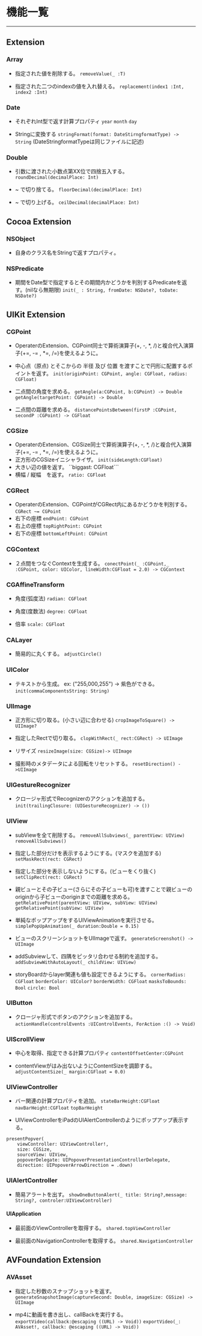 # 機能一覧
 - - - 
## Extension

### Array
- 指定された値を削除する。
```removeValue(_ :T)```

-  指定された二つのindexの値を入れ替える。
```replacement(index1 :Int, index2 :Int)```

### Date
- それぞれInt型で返す計算プロパティ
```year``` ```month``` ```day``` 

- Stringに変換する
```stringFormat(format: DateStirngformatType) -> String```
(DateStringformatTypeは同じファイルに記述)

### Double
- 引数に渡された小数点第XX位で四捨五入する。
```roundDecimal(decimalPlace: Int)```

- ~ で切り捨てる。
```floorDecimal(decimalPlace: Int)```

-  ~ で切り上げる。
```ceilDecimal(decimalPlace: Int)```

## Cocoa Extension

### NSObject
- 自身のクラス名をStringで返すプロパティ。

### NSPredicate
- 期間をDate型で指定するとその期間内かどうかを判別するPredicateを返す。(nilなら無期限)
```init(_ : String, fromDate: NSDate?, toDate: NSDate?)```

## UIKit Extension
### CGPoint
-  OperaterのExtension、CGPoint同士で算術演算子(+, -, *, /)と複合代入演算子(+=, -= , *=, /=)を使えるように。

-  中心点（原点) とそこからの 半径 及び 位置 を渡すことで円形に配置するポイントを返す。
```init(originPoint: CGPoint, angle: CGFloat, radius: CGFloat)```

- 二点間の角度を求める。
```getAngle(a:CGPoint, b:CGPoint) -> Double```
```getAngle(targetPoint: CGPoint) -> Double```

- 二点間の距離を求める。
```distancePointsBetween(firstP :CGPoint, secondP :CGPoint) -> CGFloat```

### CGSize
-  OperaterのExtension、CGSize同士で算術演算子(+, -, *, /)と複合代入演算子(+=, -= , *=, /=)を使えるように。
- 正方形のCGSizeイニシャライザ。 ```init(sideLength:CGFloat)```
- 大きい辺の値を返す。 ``biggast: CGFloat```
- 横幅 / 縦幅　を返す。 ```ratio: CGFloat```

### CGRect
- OperaterのExtension、CGPointがCGRect内にあるかどうかを判別する。```CGRect ~= CGPoint```
- 右下の座標 ```endPoint: CGPoint```
- 右上の座標 ```topRightPoint: CGPoint```
- 右下の座標 ```bottomLeftPoint: CGPoint```

### CGContext
- ２点間をつなぐContextを生成する。
```conectPoint(_ :CGPoint,_ :CGPoint, color: UIColor, lineWidth:CGFloat = 2.0) -> CGContext```

### CGAffineTransform
- 角度(弧度法)
```radian: CGFloat```

- 角度(度数法)
```degree: CGFloat```

- 倍率
```scale: CGFloat```

### CALayer
- 簡易的に丸くする。
```adjustCircle()            ```

### UIColor
- テキストから生成。  ex: ("255,000,255") -> 紫色ができる。
```init(commaComponentsString: String)```

### UIImage
- 正方形に切り取る。(小さい辺に合わせる)
```cropImageToSquare() -> UIImage?```

- 指定したRectで切り取る。
```clopWithRect(_ rect:CGRect) -> UIImage```

- リサイズ
```resizeImage(size: CGSize)-> UIImage```

- 撮影時のメタデータによる回転をリセットする。
```resetDirection() ->UIImage```

### UIGestureRecognizer
- クロージャ形式でRecognizerのアクションを追加する。
```init(trailingClosure: (UIGestureRecognizer) -> ())```

### UIView
- subViewを全て削除する。
```removeAllSubviews(_ parentView: UIView)```
```removeAllSubviews()                   ```

- 指定した部分だけを表示するようにする。(マスクを追加する)
```setMaskRect(rect: CGRect)```

- 指定した部分を表示しないようにする。(ビューをくり抜く)
```setClipRect(rect: CGRect)```

- 親ビューとその子ビュー(さらにその子ビューも可)を渡すことで親ビューのoriginから子ビューのoriginまでの距離を求める。
```getRelativePoint(parentView: UIView, subView: UIView)```
```getRelativePoint(subView: UIView)```

- 単純なポップアップをするUIViewAnimationを実行させる。
```simplePopUpAnimation(_ duration:Double = 0.15)```

- ビューのスクリーンショットをUIImageで返す。
```generateScreenshot() -> UIImage```

- addSubviewして、四隅をピッタリ合わせる制約を追加する。
```addSubviewWithAutoLayout(_ childView: UIView)```

- storyBoardからlayer関連も値も設定できるようにする。
```cornerRadius: CGFloat``` ```borderColor: UIColor?``` ```borderWidth: CGFloat``` ```masksToBounds: Bool``` ```circle: Bool```

### UIButton
- クロージャ形式でボタンのアクションを追加する。
```actionHandle(controlEvents :UIControlEvents, ForAction :() -> Void) ```

### UIScrollView
- 中心を取得、指定できる計算プロパティ
```contentOffsetCenter:CGPoint                ```

- contentViewがはみ出ないようにContentSizeを調節する。
```adjustContentSize(_ margin:CGFloat = 0.0)```

### UIViewController
- バー関連の計算プロパティを追加。
```stateBarHeight:CGFloat```  ```navBarHeight:CGFloat``` ```topBarHeight```

- UIViewControllerをiPadのUIAlertControllerのようにポップアップ表示する。

```
presentPopver(
	viewController: UIViewController!,
	size: CGSize,
	sourceView: UIView,
	popoverDelegate: UIPopoverPresentationControllerDelegate,
	direction: UIPopoverArrowDirection = .down)
```

### UIAlertController
- 簡易アラートを出す。
```showOneButtonAlert(_ title: String?,message: String?, controler:UIViewController)```

#### UIApplication
- 最前面のViewControllerを取得する。
```shared.topViewController           ```

- 最前面のNavigationControllerを取得する。
```shared.NavigationController        ```

## AVFoundation Extension
### AVAsset
-  指定した秒数のスナップショットを返す。
```generateSnapshotImage(captureSecond: Double, imageSize: CGSize) -> UIImage```

-  mp4に動画を書き出し、callBackを実行する。
```exportVideo(callback:@escaping ((URL) -> Void))```
```exportVideo(_: AVAsset!, callback: @escaping ((URL) -> Void))```
